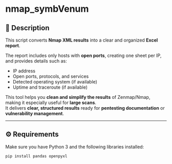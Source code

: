 # nmap_symbVenum

## 📌 Description  
This script converts **Nmap XML results** into a clear and organized **Excel report**.  

The report includes only hosts with **open ports**, creating one sheet per IP, and provides details such as:  
- IP address  
- Open ports, protocols, and services  
- Detected operating system (if available)  
- Uptime and traceroute (if available)  

This tool helps you **clean and simplify the results** of Zenmap/Nmap, making it especially useful for **large scans**.  
It delivers **clear, structured results** ready for **pentesting documentation** or **vulnerability management**.  

---

## ⚙️ Requirements  
Make sure you have Python 3 and the following libraries installed:  

```bash
pip install pandas openpyxl


